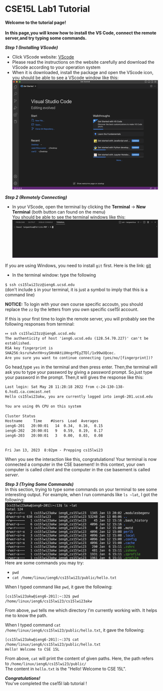 # CSE15L Lab1 Tutorial
**Welcome to the tutorial page! 
<br>
<br>
In this page,you will know how to install the VS Code, connect the remote server,and try typing some commands.**

***Step 1 (Installing VScode)***
* Click VScode website: [VScode](https://code.visualstudio.com/)
* Please read the instructions on the website carefully and download the VScode according to your operation system
* When it is downloaded, install the package and open the VScode icon, you should be able to see a VScode window like this:
![Image](https://raw.githubusercontent.com/PatrickTangwen/Markdown/main/images/WechatIMG145.png)

***Step 2 (Remotely Connecting)***
* In your VScode, open the terminal by clicking the **Terminal** → **New Terminal** (both button can found on the menu)<br>
You should be able to see the terminal windows like this:
![terminal](https://raw.githubusercontent.com/PatrickTangwen/Markdown/main/images/WechatIMG144.png)<br>

If you are using Windows, you need to install `git` first. Here is the link: [git](https://gitforwindows.org/)<br>

* In the terminal window: type the following<br>

`$ ssh cs15lwi23zz@ieng6.ucsd.edu`<br>
(don't include `$` in your terminal, it is just a symbol to imply that this is a command line) <br>

**NOTICE:** To login with your own course specific accoutn, you should replace the `zz` by the letters from you own specific cse15l account.<br>

If this is your first time to login the remote server, you will probably see the following responses from terminal:<br>
```
⤇ ssh cs15lwi23zz@ieng6.ucsd.edu
The authenticity of host 'ieng6.ucsd.edu (128.54.70.227)' can't be established.
RSA key fingerprint is SHA256:ksruYwhnYH+sySHnHAtLUHngrPEyZTDl/1x99wUQcec.
Are you sure you want to continue connecting (yes/no/[fingerprint])? 
```

Go head,type `yes` in the terminal and then press enter. Then,the terminal will ask you to type your password by giving a password prompt. So,just type your password in the prompt. Then,it will gives the response like this:
```
Last login: Sat May 28 11:28:18 2022 from c-24-130-138-6.hsd1.ca.comcast.net
Hello cs15lwi23akw, you are currently logged into ieng6-201.ucsd.edu

You are using 0% CPU on this system

Cluster Status 
Hostname     Time    #Users  Load  Averages  
ieng6-201   20:00:01   14  0.34,  0.16,  0.15
ieng6-202   20:00:01   9   0.59,  0.19,  0.17
ieng6-203   20:00:01   3   0.00,  0.03,  0.08

 
Fri Jan 13, 2023  8:02pm - Prepping cs15lwi23
```
When you see the interaction like this, congratulations! Your terminal is now connected a computer in the CSE basement! In this context, your own computer is called *client* and the computer in the cse basement is called *server*.

***Step 3 (Trying Some Commands)*** <br>
In this section, trying to type some commands on your terminal to see some interesting output.
For example, when I run commands like `ls ~lat`, I got the following:
![terminal](https://raw.githubusercontent.com/PatrickTangwen/Markdown/main/images/WechatIMG143.png)
<br>
Here are some commands you may try:
* `pwd`
* `cat /home/linux/ieng6/cs15lwi23/public/hello.txt` 

When I typed command like `pwd`, it gave the following:

```
[cs15lwi23akw@ieng6-201]:~:32$ pwd
/home/linux/ieng6/cs15lwi23/cs15lwi23akw
```

From above, `pwd` tells me which directory I'm currently working with. It helps me to know the path. <br>

When I typed command `cat /home/linux/ieng6/cs15lwi23/public/hello.txt`, it gave the following:
```
[cs15lwi23akw@ieng6-201]:~:37$ cat /home/linux/ieng6/cs15lwi23/public/hello.txt
Hello! Welcome to CSE 15L
```
From above, `cat` will print the content of given paths. Here, the path refers to `/home/linux/ieng6/cs15lwi23/public/`<br>
The content in `hello.txt` is the "Hello! Welcome to CSE 15L".



***Congratulations!*** 
<br>
You've completed the cse15l lab tutorial !






